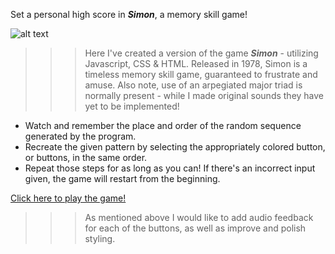 Set a personal high score in **_Simon_**, a memory skill game!    

![alt text][logo]



>>>Here I've created a version of the game _**Simon**_ - utilizing Javascript, CSS & HTML. Released in 1978, Simon is a timeless memory skill game, guaranteed to frustrate and amuse. Also note, use of an arpegiated major triad is normally present - while I made original sounds they have yet to be implemented!

* Watch and remember the place and order of the random sequence generated by the program.
* Recreate the given pattern by selecting the appropriately colored button, or buttons, in the same order.
* Repeat those steps for as long as you can! If there's an incorrect input given, the game will restart from the beginning.

[Click here to play the game!](https://imalakamens.github.io/simon/)

>>>As mentioned above I would like to add audio feedback for each of the buttons, as well as improve and polish styling.


[logo]: https://i.imgur.com/If42Pq5.png "Simon Game Screenshot" 